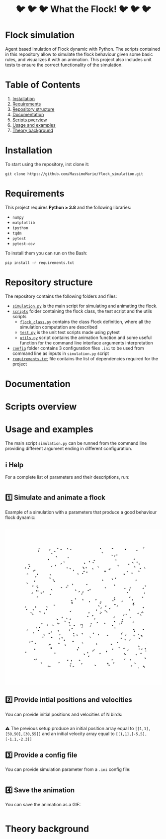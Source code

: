 <div align="center">

# :bird: :bird: :bird: What the Flock! :bird: :bird: :bird:

</div>

# Flock simulation
Agent based imulation of Flock dynamic with Python. The scripts contained in this repository allow to simulate the flock behaviour given some basic rules, and visualizes it with an animation. This project also includes unit tests to ensure the correct functionality of the simulation.

# Table of Contents
1. [Installation](#Installation)
2. [Requirements](#Requirements)
3. [Repository structure](#Repository-structure)
4. [Documentation](#Documentation)
5. [Scripts pverview](#Scripts-overview)
6. [Usage and examples](#Usage-and-examples)
7. [Theory background](#Theory-background)

# Installation
To start using the repository, irst clone it:

```
git clone https://github.com/MassimoMario/flock_simulation.git
```

# Requirements
This project requires **Python &ge; 3.8** and the following libraries:
- `numpy`
- `matplotlib`
- `ipython`
- `tqdm`
- `pytest`
- `pytest-cov`

To install them you can run on the Bash:

```
pip install -r requirements.txt
```

# Repository structure
The repository contains the following folders and files:
- [`simulation.py`](simulation.py) is the main script for simulating and animating the flock.
- [`scripts`](scripts) folder containing the flock class, the test script and the utils scripts
  - [`flock_class.py`](scripts/flock_class.py) contains the class Flock definition, where all the simulation computation are described
  - [`test.py`](scripts/test.py) is the unit test scripts made using pytest
  - [`utils.py`](scripts/utils) script contains the animation function and some useful function for the command line interface arguments interpretation
- [`config`](config) folder contains 3 configuration files `.ini` to be used from command line as inputs in `simulation.py` script
- [`requirements.txt`](requirements.txt) file contains the list of dependencies required for the project

# Documentation

# Scripts overview

# Usage and examples
The main script `simulation.py` can be runned from the command line providing different argument ending in different configuration.

## :information_source: Help
For a complete list of parameters and their descriptions, run:

```python simulation.py --help
```

## :one: Simulate and animate a flock
Example of a simulation with a parameters that produce a good behaviour flock dynamic:

```python simulation.py --N 300 --separation 11 --alignment 2.35 --coherence 1.1 --visual_range 30 --avoid_range 23 
```

![Example gif of a good behaviour flock dynamic](images_gif/flock_simulation.gif)

## :two: Provide intial positions and velocities
You can provide initial positions and velocities of N birds:

```python simulation.py --N 3 --positions_i 1 1 --positions_i 50 50 --positions_i 30 55 --velocities_i 1 1 --velocities_i -5 5 --velocities_i -1.1 -2.3
```
:warning: The previous setup produce an initial position array equal to `[[1,1],[50,50],[30,55]]` and an initial velocity array equal to `[[1,1],[-5,5],[-1.1,-2.3]]`

## :three: Provide a config file
You can provide simulation parameter from a `.ini` config file:

```python simulation.py --config config/config_good_behaviour.ini
```

## :four: Save the animation
You can save the animation as a GIF:

```python simulation.py --save True
```
# Theory background
